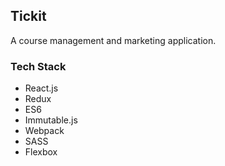 ## Tickit

A course management and marketing application.


### Tech Stack

- React.js
- Redux
- ES6
- Immutable.js
- Webpack
- SASS
- Flexbox